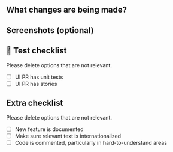 ## What changes are being made?

## Screenshots (optional)

## 🧪 Test checklist
Please delete options that are not relevant.

- [ ] UI PR has unit tests
- [ ] UI PR has stories

## Extra checklist
Please delete options that are not relevant.

- [ ] New feature is documented
- [ ] Make sure relevant text is internationalized
- [ ] Code is commented, particularly in hard-to-understand areas
